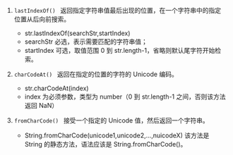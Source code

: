 <!--
 * @Date: 2021-03-08 16:57:23
 * @LastEditors: 王一丁
 * @LastEditTime: 2021-03-08 23:46:16
 * @annotation: String
-->

1.  `lastIndexOf() ` 返回指定字符串值最后出现的位置，在一个字符串中的指定位置从后向前搜索。

    - str.lastIndexOf(searchStr,startIndex)
    - searchStr 必选，表示需要匹配的字符串值；
    - startIndex 可选，取值范围 0 到 str.length-1，省略则默认尾字符开始检索。

2.  `charCodeAt() ` 返回在指定的位置的字符的 Unicode 编码。

    - str.charCodeAt(index)
    - index 为必须参数，类型为 number（0 到 str.length-1 之间，否则该方法返回 NaN）

3.  `fromCharCode() ` 接受一个指定的 Unicode 值，然后返回一个字符串。

    - String.fromCharCode(unicode1,unicode2,...,nuicodeX) 该方法是 String 的静态方法，语法应该是 String.fromCharCode()。
